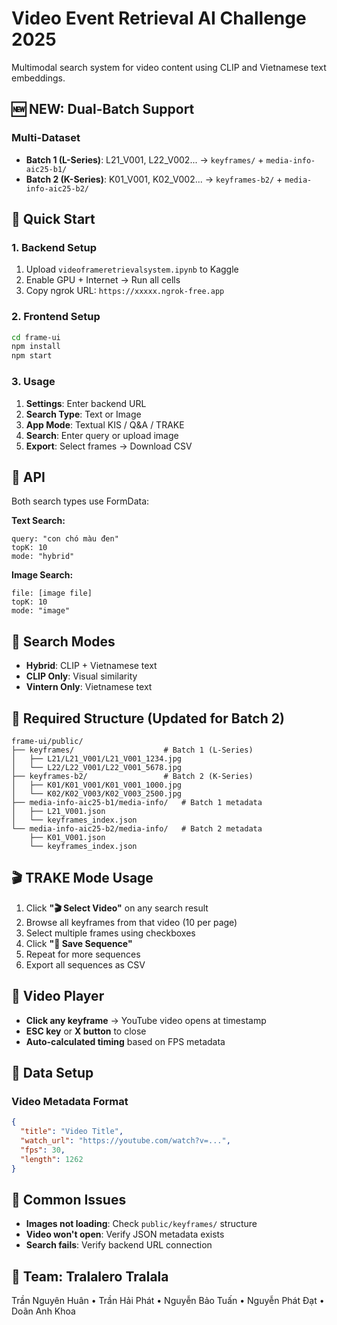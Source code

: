 # Video Event Retrieval AI Challenge 2025

Multimodal search system for video content using CLIP and Vietnamese text embeddings.

## 🆕 **NEW: Dual-Batch Support**

### **Multi-Dataset**
- **Batch 1 (L-Series)**: L21_V001, L22_V002... → `keyframes/` + `media-info-aic25-b1/`
- **Batch 2 (K-Series)**: K01_V001, K02_V002... → `keyframes-b2/` + `media-info-aic25-b2/`

## 🚀 Quick Start

### 1. Backend Setup
1. Upload `videoframeretrievalsystem.ipynb` to Kaggle
2. Enable GPU + Internet → Run all cells
3. Copy ngrok URL: `https://xxxxx.ngrok-free.app`

### 2. Frontend Setup
```bash
cd frame-ui
npm install
npm start
```

### 3. Usage
1. **Settings**: Enter backend URL
2. **Search Type**: Text or Image
3. **App Mode**: Textual KIS / Q&A / TRAKE
4. **Search**: Enter query or upload image
5. **Export**: Select frames → Download CSV

## 🔧 API

Both search types use FormData:

**Text Search:**
```
query: "con chó màu đen"
topK: 10
mode: "hybrid"
```

**Image Search:**
```
file: [image file]
topK: 10
mode: "image"
```

## 🎯 Search Modes

- **Hybrid**: CLIP + Vietnamese text
- **CLIP Only**: Visual similarity
- **Vintern Only**: Vietnamese text

## 📁 Required Structure (Updated for Batch 2)

```
frame-ui/public/
├── keyframes/                    # Batch 1 (L-Series)
│   ├── L21/L21_V001/L21_V001_1234.jpg
│   └── L22/L22_V001/L22_V001_5678.jpg
├── keyframes-b2/                 # Batch 2 (K-Series)
│   ├── K01/K01_V001/K01_V001_1000.jpg
│   └── K02/K02_V003/K02_V003_2500.jpg
├── media-info-aic25-b1/media-info/   # Batch 1 metadata
│   ├── L21_V001.json
│   └── keyframes_index.json
└── media-info-aic25-b2/media-info/   # Batch 2 metadata
    ├── K01_V001.json
    └── keyframes_index.json
```

## 🎬 TRAKE Mode Usage

1. Click **"🎬 Select Video"** on any search result
2. Browse all keyframes from that video (10 per page)
3. Select multiple frames using checkboxes
4. Click **"💾 Save Sequence"** 
5. Repeat for more sequences
6. Export all sequences as CSV

## 🎥 Video Player

- **Click any keyframe** → YouTube video opens at timestamp
- **ESC key** or **X button** to close
- **Auto-calculated timing** based on FPS metadata

## 🔧 Data Setup

### Video Metadata Format
```json
{
  "title": "Video Title",
  "watch_url": "https://youtube.com/watch?v=...",
  "fps": 30,
  "length": 1262
}
```

## 🚨 Common Issues

- **Images not loading**: Check `public/keyframes/` structure
- **Video won't open**: Verify JSON metadata exists
- **Search fails**: Verify backend URL connection

## 👥 Team: Tralalero Tralala
Trần Nguyên Huân • Trần Hải Phát • Nguyễn Bảo Tuấn • Nguyễn Phát Đạt • Doãn Anh Khoa